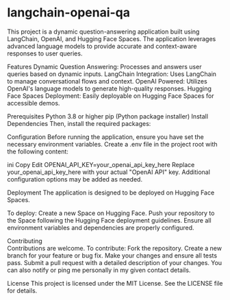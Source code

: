 # langchain-openai-qa
 
This project is a dynamic question-answering application built using LangChain, OpenAI, and Hugging Face Spaces. The application leverages advanced language models to provide accurate and context-aware responses to user queries.
 
Features
Dynamic Question Answering: Processes and answers user queries based on dynamic inputs.
LangChain Integration: Uses LangChain to manage conversational flows and context.
OpenAI Powered: Utilizes OpenAI's language models to generate high-quality responses.
Hugging Face Spaces Deployment: Easily deployable on Hugging Face Spaces for accessible demos.

 
Prerequisites 
Python 3.8 or higher
pip (Python package installer)
Install Dependencies
Then, install the required packages:

Configuration
Before running the application, ensure you have set the necessary environment variables. 
Create a .env file in the project root with the following content:

ini
Copy
Edit
OPENAI_API_KEY=your_openai_api_key_here
Replace your_openai_api_key_here with your actual "OpenAI API" key. Additional configuration options may be added as needed.

Deployment
The application is designed to be deployed on Hugging Face Spaces. 

To deploy:
Create a new Space on Hugging Face.
Push your repository to the Space following the Hugging Face deployment guidelines.
Ensure all environment variables and dependencies are properly configured.

Contributing   
Contributions are welcome.
To contribute:
Fork the repository.
Create a new branch for your feature or bug fix.
Make your changes and ensure all tests pass.
Submit a pull request with a detailed description of your changes. 
You can also notify or ping me personally in my given contact details.


License
This project is licensed under the MIT License. See the LICENSE file for details.
